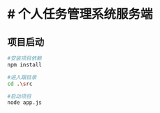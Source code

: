 # # 个人任务管理系统服务端

## 项目启动

```sh
#安装项目依赖
npm install
```

```sh
#进入跟目录
cd .\src
```

```sh
#启动项目
node app.js
```

